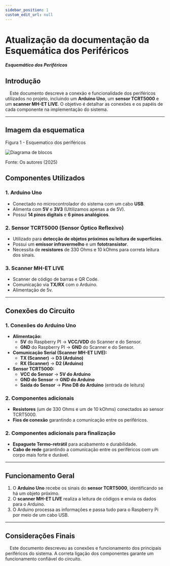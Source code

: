 ```yaml
---
sidebar_position: 1
custom_edit_url: null
---
```


# Atualização da documentação da Esquemática dos Periféricos

##### Esquemático dos Periféricos

## Introdução
&emsp;Este documento descreve a conexão e funcionalidade dos periféricos utilizados no projeto, incluindo um **Arduino Uno**, um **sensor TCRT5000** e um **scanner MH-ET LIVE**. O objetivo é detalhar as conexões e os papéis de cada componente na implementação do sistema.

---
## Imagem da esquematica

<p style={{textAlign: 'center'}}>Figura 1 - Esquematico dos periféricos</p>

<div style={{margin: 25}}>
    <div style={{textAlign: 'center'}}>
        <img src={require("../../../../media/fisico/esquematica2.png").default} style={{width: 800}} alt="Diagrama de blocos" />
        <br />
    </div>
</div>

<p style={{textAlign: 'center'}}>Fonte: Os autores (2025)</p>

## Componentes Utilizados

### 1. **Arduino Uno**
- Conectado no microcontrolador do sistema com um cabo **USB**.
- Alimenta com **5V** e **3V3** (Ultilizamos apenas a de 5V).
- Possui **14 pinos digitais** e **6 pinos analógicos**.

### 2. **Sensor TCRT5000 (Sensor Óptico Reflexivo)**
- Utilizado para **detecção de objetos próximos ou leitura de superfícies**.
- Possui um **emissor infravermelho** e um **fototransistor**.
- Necessita de **resistores** de 330 Ohms e 10 kOhms para correta leitura dos sinais.

### 3. **Scanner MH-ET LIVE**
- Scanner de código de barras e QR Code.
- Comunicação via **TX/RX** com o Arduino.
- Alimentação de 5v.

---

## Conexões do Circuito

### **1. Conexões do Arduino Uno**
- **Alimentação:**
  - **5V** do Raspberry PI → **VCC/VDD** do Scanner e do Sensor.
  - **GND** do Raspberry PI → **GND** do Scanner e do Sensor.
- **Comunicação Serial (Scanner MH-ET LIVE):**
  - **TX (Scanner)** → **D3 (Arduino)**
  - **RX (Scanner)** → **D2 (Arduino)**
- **Sensor TCRT5000:**
  - **VCC do Sensor** → **5V do Arduino**
  - **GND do Sensor** → **GND do Arduino**
  - **Saída do Sensor** → **Pino D8 do Arduino** (entrada de leitura)
  
### **2. Componentes adicionais**
- **Resistores** (um de 330 Ohms e um de 10 kOhms) conectados ao sensor TCRT5000.
- **Fios de conexão** garantindo a comunicação entre os periféricos.

### **2. Componentes adicionais para finalização**
- **Espaguete Termo-retrátil** para acabamento e durabilidade.
- **Cabo de rede** garantindo a comunicação entre os periféricos com um corpo mais forte e durável.

---

## Funcionamento Geral
1. O **Arduino Uno** recebe os sinais do **sensor TCRT5000**, identificando se há um objeto próximo.
2. O **scanner MH-ET LIVE** realiza a leitura de códigos e envia os dados para o Arduino.
3. O Arduino processa as informações e passa tudo para o Raspberry Pi por meio de um cabo USB.

---

## Considerações Finais
&emsp;Este documento descreveu as conexões e funcionamento dos principais periféricos do sistema. A correta ligação dos componentes garante um funcionamento confiável do circuito.

